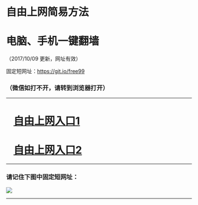 ﻿# 自由上网简易方法

# 电脑、手机一键翻墙

（2017/10/09 更新，网址有效）

固定短网址：https://git.io/free99

### （微信如打不开，请转到浏览器打开）


***





# &nbsp;&nbsp; <a href="http://ft1173625077.fwq-tz-1001.info/fwqtz01.html?t=100900115394 " target="_blank">自由上网入口1</a>
# &nbsp;&nbsp; <a href="http://ft2543529230.fwq-tz-1002.info/fwqtz02.html?t=100900112691 " target="_blank">自由上网入口2</a>
***

### 请记住下图中固定短网址：

<img src="https://s3-us-west-2.amazonaws.com/fwq-1001/yjfq-20170905okok.png" /> 


***

